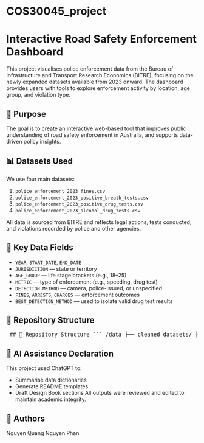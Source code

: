 # COS30045_project
# Interactive Road Safety Enforcement Dashboard

This project visualises police enforcement data from the Bureau of Infrastructure and Transport Research Economics (BITRE), focusing on the newly expanded datasets available from 2023 onward. The dashboard provides users with tools to explore enforcement activity by location, age group, and violation type.

## 🚀 Purpose

The goal is to create an interactive web-based tool that improves public understanding of road safety enforcement in Australia, and supports data-driven policy insights.

## 📊 Datasets Used

We use four main datasets:
1. `police_enforcement_2023_fines.csv`
2. `police_enforcement_2023_positive_breath_tests.csv`
3. `police_enforcement_2023_positive_drug_tests.csv`
4. `police_enforcement_2023_alcohol_drug_tests.csv`

All data is sourced from BITRE and reflects legal actions, tests conducted, and violations recorded by police and other agencies.

## 📘 Key Data Fields

- `YEAR`, `START_DATE`, `END_DATE`
- `JURISDICTION` — state or territory
- `AGE_GROUP` — life stage brackets (e.g., 18–25)
- `METRIC` — type of enforcement (e.g., speeding, drug test)
- `DETECTION_METHOD` — camera, police-issued, or unspecified
- `FINES`, `ARRESTS`, `CHARGES` — enforcement outcomes
- `BEST_DETECTION_METHOD` — used to isolate valid drug test results

## 📁 Repository Structure

<pre> ## 📁 Repository Structure ``` /data ├── cleaned_datasets/ ├── raw/ ├── KNIME_workflows/ └── data_dictionary.pdf /src ├── charts/ ├── components/ ├── styles/ └── utils/ /docs ├── project_design_book_draft.pdf └── standup_presentation.pptx index.html README.md ``` </pre>

## 🧠 AI Assistance Declaration

This project used ChatGPT to:
- Summarise data dictionaries
- Generate README templates
- Draft Design Book sections
All outputs were reviewed and edited to maintain academic integrity.

## 👥 Authors
Nguyen Quang Nguyen Phan

